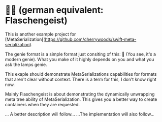 # 🧞‍♂️ (german equivalent: Flaschengeist)
This is another example project for [MetaSerialization[(https://github.com/cherrywoods/swift-meta-serialization).

The genie format is a simple format just consiting of this: 🔦 (You see, it's a modern genie). What you make of it highly depends on you and what you ask the lamps genie. 

This exaple should demonstrate MetaSerializations capabilities for formats that aren't clear without context. 
There is a term for this, I don't know right now. 

Mainly Flaschengeist is about demonstrating the dynamically unwrapping meta tree ability of MetaSerialization.
This gives you a better way to create containers when they are requested.

... A better description will follow...
...The implementation will also follow...
